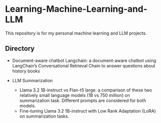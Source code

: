 # Learning-Machine-Learning-and-LLM
This repository is for my personal machine learning and LLM projects. 

## Directory
- Document-aware chatbot Langchain: a document-aware chatbot using LangChain’s Conversational Retrieval Chain to answer questions about history books

- LLM Summarization
  - Llama 3.2 1B-instruct vs Flan-t5 large: a comparison of these two relatively small language models (1B vs 750 million) on summarization task. Different prompts are considered for both models.
  - Fine-tuning Llama 3.2 1B-instruct with Low Rank Adaptation (LoRA) on summarization tasks.
